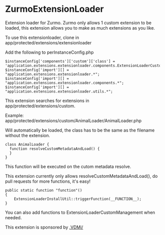 ZurmoExtensionLoader
====================

Extension loader for Zurmo.
Zurmo only allows 1 custom extension to be loaded, this extension allows you to make as much extensions as you like.

To use this extensionloader, clone in app/protected/extensions/extensionloader

Add the following to perInstanceConfig.php

    $instanceConfig['components']['custom']['class'] = 'application.extensions.extensionloader.components.ExtensionLoaderCustomManagement';
    $instanceConfig['import'][] = "application.extensions.extensionloader.*";
    $instanceConfig['import'][] = "application.extensions.extensionloader.components.*";
    $instanceConfig['import'][] = "application.extensions.extensionloader.utils.*";

This extension searches for extensions in app/protected/extensions/custom.

Example:
app/protected/extensions/custom/AnimalLoader/AnimalLoader.php

Will automatically be loaded, the class has to be the same as the filename without the extension.

    class AnimalLoader {
      function resolveCustomMetadataAndLoad() {
      }
    }

This function will be executed on the cutom metadata resolve.

This extension currently only allows resolveCustomMetadataAndLoad(), do pull requests for more functions, it's easy!

    public static function "function"()
    {
        ExtensionLoaderInstallUtil::triggerFunction(__FUNCTION__);
    }


You can also add functions to ExtensionLoaderCustomManagement when needed.

This extension is sponsored by [.VDMi/](http://www.vdmi.nl/)
